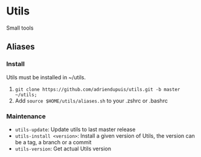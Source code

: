Utils
=====

Small tools

Aliases
-------

### Install

Utils must be installed in ~/utils.

1. `git clone https://github.com/adriendupuis/utils.git -b master ~/utils;`
1. Add `source $HOME/utils/aliases.sh` to your .zshrc or .bashrc

### Maintenance

- `utils-update`: Update utils to last master release
- `utils-install <version>`: Install a given version of Utils, the version can be a tag, a branch or a commit
- `utils-version`: Get actual Utils version
